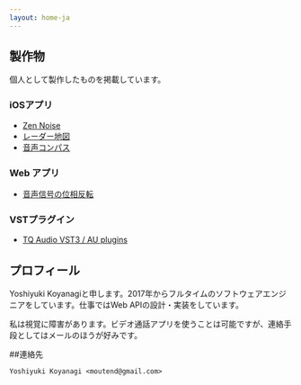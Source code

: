 ```yaml
---
layout: home-ja
---
```

## 製作物

個人として製作したものを掲載しています。

### iOSアプリ

- [Zen Noise](https://moutend.github.io/products/ZenNoise/en/)
- [レーダー地図](https://moutend.github.io/products/ZenNoise/ja/)
- [音声コンパス](https://moutend.github.io/products/TalkCompass/ja/)

### Web アプリ

- [音声信号の位相反転](https://moutend.github.io/PhaseInversion/)

### VSTプラグイン

- [TQ Audio VST3 / AU plugins](https://tqaudio.github.io/)

## プロフィール

Yoshiyuki Koyanagiと申します。2017年からフルタイムのソフトウェアエンジニアをしています。仕事ではWeb APIの設計・実装をしています。

私は視覚に障害があります。ビデオ通話アプリを使うことは可能ですが、連絡手段としてはメールのほうが好みです。

##連絡先

`Yoshiyuki Koyanagi <moutend@gmail.com>`
